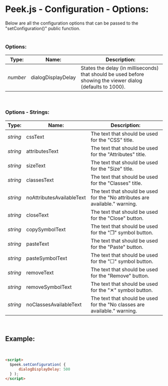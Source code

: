# Peek.js - Configuration - Options:

Below are all the configuration options that can be passed to the "setConfiguration()" public function.
<br>
<br>


### Options:

| Type: | Name: | Description: |
| --- | --- | --- |
| *number* | dialogDisplayDelay | States the delay (in milliseconds) that should be used before showing the viewer dialog (defaults to 1000). |

<br/>


### Options - Strings:

| Type: | Name: | Description: |
| --- | --- | --- |
| *string* | cssText | The text that should be used for the "CSS" title. |
| *string* | attributesText | The text that should be used for the "Attributes" title. |
| *string* | sizeText | The text that should be used for the "Size" title. |
| *string* | classesText | The text that should be used for the "Classes" title. |
| *string* | noAttributesAvailableText | The text that should be used for the "No attributes are available." warning. |
| *string* | closeText | The text that should be used for the "Close" button. |
| *string* | copySymbolText | The text that should be used for the "❐" symbol button. |
| *string* | pasteText | The text that should be used for the "Paste" button. |
| *string* | pasteSymbolText | The text that should be used for the "☐" symbol button. |
| *string* | removeText | The text that should be used for the "Remove" button. |
| *string* | removeSymbolText | The text that should be used for the "✕" symbol button. |
| *string* | noClassesAvailableText | The text that should be used for the "No classes are available." warning. |

<br/>


## Example:
<br/>

```markdown
<script> 
  $peek.setConfiguration( {
      dialogDisplayDelay: 500
  } );
</script>
```